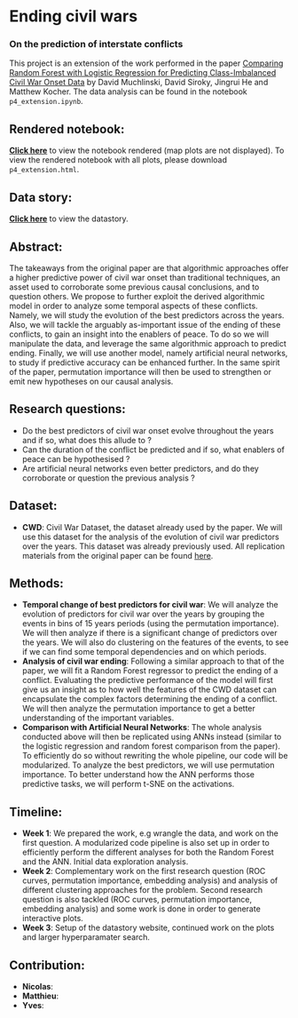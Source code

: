# Ending civil wars 
### On the prediction of interstate conflicts

This project is an extension of the work performed in the paper [Comparing Random Forest with Logistic Regression for Predicting Class-Imbalanced Civil War Onset Data](https://www.jstor.org/stable/24573207?seq=1) by David Muchlinski, David Siroky, Jingrui He and Matthew Kocher. The data analysis can be found in the notebook `p4_extension.ipynb`.

## Rendered notebook:
[**Click here**](https://nbviewer.jupyter.org/github/epfl-ada/ada-2020-project-milestone-p3-p3_padamalgame/blob/main/p4_extension.ipynb) to view the notebook rendered (map plots are not displayed). To view the rendered notebook with all plots, please download `p4_extension.html`. 

## Data story:
[**Click here**](https://mlecauchois.github.io/cwonset/) to view the datastory.

## Abstract:
The takeaways from the original paper are that algorithmic approaches offer a higher predictive power of civil war onset than traditional techniques, an asset used to corroborate some previous causal conclusions, and to question others. We propose to further exploit the derived algorithmic model in order to analyze some temporal aspects of these conflicts. Namely, we will study the evolution of the best predictors across the years. Also, we will tackle the arguably as-important issue of the ending of these conflicts, to gain an insight into the enablers of peace. To do so we will manipulate the data, and leverage the same algorithmic approach to predict ending. Finally, we will use another model, namely artificial neural networks, to study if predictive accuracy can be enhanced further. In the same spirit of the paper, permutation importance will then be used to strengthen or emit new hypotheses on our causal analysis.

## Research questions:
- Do the best predictors of civil war onset evolve throughout the years and if so, what does this allude to ?
- Can the duration of the conflict be predicted and if so, what enablers of peace can be hypothesised ?
- Are artificial neural networks even better predictors, and do they corroborate or question the previous analysis ?

## Dataset:
- **CWD**: Civil War Dataset, the dataset already used by the paper. We will use this dataset for the analysis of the evolution of civil war predictors over the years. This dataset was already previously used. All replication materials from the original paper can be found [here](https://dataverse.harvard.edu/dataset.xhtml?persistentId=doi:10.7910/DVN/KRKWK8).

## Methods:
- **Temporal change of best predictors for civil war**: We will analyze the evolution of predictors for civil war over the years by grouping the events in bins of 15 years periods (using the permutation importance). We will then analyze if there is a significant change of predictors over the years. We will also do clustering on the features of the events, to see if we can find some temporal dependencies and on which periods.
- **Analysis of civil war ending**: Following a similar approach to that of the paper, we will fit a Random Forest regressor to predict the ending of a conflict. Evaluating the predictive performance of the model will first give us an insight as to how well the features of the CWD dataset can encapsulate the complex factors determining the ending of a conflict. We will then analyze the permutation importance to get a better understanding of the important variables.
- **Comparison with Artificial Neural Networks**: The whole analysis conducted above will then be replicated using ANNs instead (similar to the logistic regression and random forest comparison from the paper). To efficiently do so without rewriting the whole pipeline, our code will be modularized. To analyze the best predictors, we will use permutation importance. To better understand how the ANN performs those predictive tasks, we will perform t-SNE on the activations.

## Timeline:
- **Week 1**: We prepared the work, e.g wrangle the data, and work on the first question. A modularized code pipeline is also set up in order to efficiently perform the different analyses for both the Random Forest and the ANN. Initial data exploration analysis.
- **Week 2**: Complementary work on the first research question (ROC curves, permutation importance, embedding analysis) and analysis of different clustering approaches for the problem. Second research question is also tackled (ROC curves, permutation importance, embedding analysis) and some work is done in order to generate interactive plots. 
- **Week 3**: Setup of the datastory website, continued work on the plots and larger hyperparamater search.

## Contribution:
- **Nicolas**:
- **Matthieu**: 
- **Yves**:


